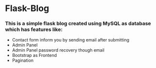 # Flask-Blog
### This is a simple flask blog created using MySQL as database which has features like:
* Contact form inform you by sending email after submitting
* Admin Panel
* Admin Panel password recovery though email
* Bootstrap as Frontend
* Pagination
